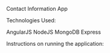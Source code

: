 Contact Information App

Technologies Used:

AngularJS
NodeJS
MongoDB
Express

Instructions on running the application:

